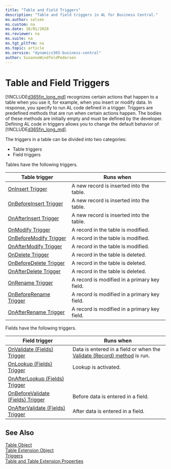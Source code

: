 ```yaml
---
title: "Table and Field Triggers"
description: "Table and field triggers in AL for Business Central."
ms.author: solsen
ms.custom: na
ms.date: 10/01/2020
ms.reviewer: na
ms.suite: na
ms.tgt_pltfrm: na
ms.topic: article
ms.service: "dynamics365-business-central"
author: SusanneWindfeldPedersen
---
```


# Table and Field Triggers

[!INCLUDE[d365fin_long_md](../includes/d365fin_long_md.md)] recognizes certain actions that happen to a table when you use it, for example, when you insert or modify data. In response, you specify to run AL code defined in a trigger. Triggers are predefined methods that are run when certain actions happen. The bodies of these methods are initially empty and must be defined by the developer. Defining AL code in triggers allows you to change the default behavior of [!INCLUDE[d365fin_long_md](../includes/d365fin_long_md.md)].  

The triggers in a table can be divided into two categories:  

- Table triggers
- Field triggers

Tables have the following triggers.  

|Table trigger|Runs when|  
|-------------------|-------------------|  
|[OnInsert Trigger](devenv-oninsert-trigger.md)|A new record is inserted into the table.|  
|[OnBeforeInsert Trigger](devenv-onbeforeinsert-trigger.md)|A new record is inserted into the table.|
|[OnAfterInsert Trigger](devenv-onafterinsert-trigger.md)|A new record is inserted into the table.|
|[OnModify Trigger](devenv-onmodify-trigger.md)|A record in the table is modified.|
|[OnBeforeModify Trigger](devenv-onbeforemodify-trigger.md)|A record in the table is modified.|
|[OnAfterModify Trigger](devenv-onaftermodify-trigger.md)|A record in the table is modified.|  
|[OnDelete Trigger](devenv-ondelete-trigger.md)|A record in the table is deleted.|
|[OnBeforeDelete Trigger](devenv-onbeforedelete-trigger.md)|A record in the table is deleted.|
|[OnAfterDelete Trigger](devenv-onafterdelete-trigger.md)|A record in the table is deleted.|
|[OnRename Trigger](devenv-onrename-trigger.md)|A record is modified in a primary key field.|  
|[OnBeforeRename Trigger](devenv-onbeforerename-trigger.md)|A record is modified in a primary key field.|  
|[OnAfterRename Trigger](devenv-onafterrename-trigger.md)|A record is modified in a primary key field.|  

Fields have the following triggers.  

|Field trigger|Runs when|  
|-------------------|-------------------|  
|[OnValidate (Fields) Trigger](devenv-onvalidate-fields-trigger.md)|Data is entered in a field or when the [Validate (Record) method](../methods-auto/record/record-validate-method.md) is run.|  
|[OnLookup (Fields) Trigger](devenv-onlookup-fields-trigger.md)|Lookup is activated.|  
|[OnAfterLookup (Fields) Trigger](devenv-onafterlookup-trigger.md)||
|[OnBeforeValidate (Fields) Trigger](devenv-onbeforevalidate-fields-trigger.md)|Before data is entered in a field.|
|[OnAfterValidate (Fields) Trigger](devenv-onaftervalidate-fields-trigger.md)|After data is entered in a field.|

## See Also

[Table Object](../devenv-table-object.md)  
[Table Extension Object](../devenv-table-ext-object.md)  
[Triggers](devenv-triggers.md)  
[Table and Table Extension Properties](../properties/devenv-table-properties.md)  